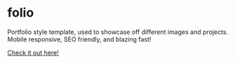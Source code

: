 # folio
Portfolio style template, used to showcase off different images and projects. Mobile responsive, SEO friendly, and blazing fast!

<a href="https://loving-babbage-c1254f.netlify.com/folio/"
  className="twitter-follow-button"
  data-show-count="false"> Check it out here! </a>
